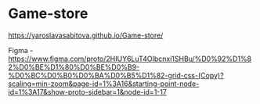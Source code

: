 # Game-store

https://yaroslavasabitova.github.io/Game-store/

Figma - https://www.figma.com/proto/2HIUY6LuT4OIbcnxi1SHBu/%D0%92%D1%82%D0%BE%D1%80%D0%BE%D0%B9-%D0%BC%D0%B0%D0%BA%D0%B5%D1%82-grid-css-(Copy)?scaling=min-zoom&page-id=1%3A16&starting-point-node-id=1%3A17&show-proto-sidebar=1&node-id=1-17

